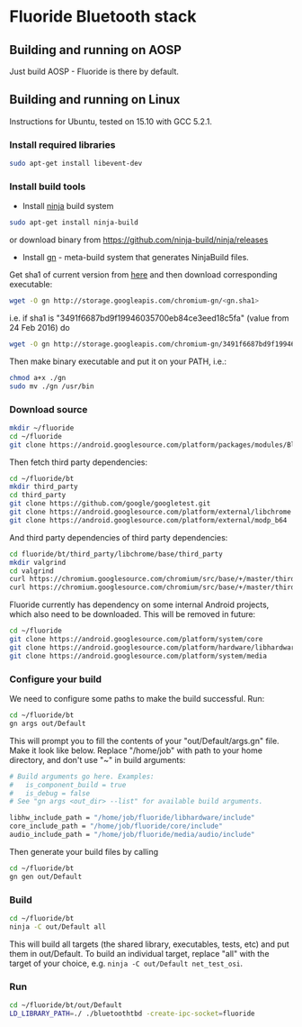 # Fluoride Bluetooth stack

## Building and running on AOSP
Just build AOSP - Fluoride is there by default.

## Building and running on Linux

Instructions for Ubuntu, tested on 15.10 with GCC 5.2.1.

### Install required libraries

```sh
sudo apt-get install libevent-dev
```

### Install build tools

  - Install [ninja](https://ninja-build.org/) build system

```sh
sudo apt-get install ninja-build
```

or download binary from https://github.com/ninja-build/ninja/releases

  - Install [gn](https://chromium.googlesource.com/chromium/src/tools/gn/) -  meta-build system that generates NinjaBuild files.

Get sha1 of current version from [here](
https://chromium.googlesource.com/chromium/buildtools/+/master/linux64/gn.sha1) and then download corresponding executable:

```sh
wget -O gn http://storage.googleapis.com/chromium-gn/<gn.sha1>
```

i.e. if sha1 is "3491f6687bd9f19946035700eb84ce3eed18c5fa" (value from 24 Feb 2016) do

```sh
wget -O gn http://storage.googleapis.com/chromium-gn/3491f6687bd9f19946035700eb84ce3eed18c5fa
```

Then make binary executable and put it on your PATH, i.e.:

```sh
chmod a+x ./gn
sudo mv ./gn /usr/bin
```

### Download source

```sh
mkdir ~/fluoride
cd ~/fluoride
git clone https://android.googlesource.com/platform/packages/modules/Bluetooth/system
```

Then fetch third party dependencies:

```sh
cd ~/fluoride/bt
mkdir third_party
cd third_party
git clone https://github.com/google/googletest.git
git clone https://android.googlesource.com/platform/external/libchrome
git clone https://android.googlesource.com/platform/external/modp_b64
```

And third party dependencies of third party dependencies:

```sh
cd fluoride/bt/third_party/libchrome/base/third_party
mkdir valgrind
cd valgrind
curl https://chromium.googlesource.com/chromium/src/base/+/master/third_party/valgrind/valgrind.h?format=TEXT | base64 -d > valgrind.h
curl https://chromium.googlesource.com/chromium/src/base/+/master/third_party/valgrind/memcheck.h?format=TEXT | base64 -d > memcheck.h
```

Fluoride currently has dependency on some internal Android projects, which also need to be downloaded. This will be removed in future:

```sh
cd ~/fluoride
git clone https://android.googlesource.com/platform/system/core
git clone https://android.googlesource.com/platform/hardware/libhardware
git clone https://android.googlesource.com/platform/system/media
```

### Configure your build
We need to configure some paths to make the build successful. Run:

```sh
cd ~/fluoride/bt
gn args out/Default
```

This will prompt you to fill the contents of your "out/Default/args.gn" file. Make it look like below. Replace "/home/job" with path to your home directory, and don't use "~" in build arguments:

```sh
# Build arguments go here. Examples:
#   is_component_build = true
#   is_debug = false
# See "gn args <out_dir> --list" for available build arguments.

libhw_include_path = "/home/job/fluoride/libhardware/include"
core_include_path = "/home/job/fluoride/core/include"
audio_include_path = "/home/job/fluoride/media/audio/include"
```

Then generate your build files by calling

```sh
cd ~/fluoride/bt
gn gen out/Default
```

### Build

```sh
cd ~/fluoride/bt
ninja -C out/Default all
```

This will build all targets (the shared library, executables, tests, etc) and put them in out/Default. To build an individual target, replace "all" with the target of your choice, e.g. ```ninja -C out/Default net_test_osi```.

### Run

```sh
cd ~/fluoride/bt/out/Default
LD_LIBRARY_PATH=./ ./bluetoothtbd -create-ipc-socket=fluoride
```
